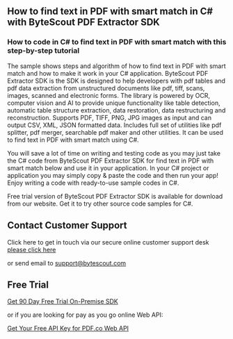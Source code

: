 ## How to find text in PDF with smart match in C# with ByteScout PDF Extractor SDK

### How to code in C# to find text in PDF with smart match with this step-by-step tutorial

The sample shows steps and algorithm of how to find text in PDF with smart match and how to make it work in your C# application. ByteScout PDF Extractor SDK is the SDK is designed to help developers with pdf tables and pdf data extraction from unstructured documents like pdf, tiff, scans, images, scanned and electronic forms. The library is powered by OCR, computer vision and AI to provide unique functionality like table detection, automatic table structure extraction, data restoration, data restructuring and reconstruction. Supports PDF, TIFF, PNG, JPG images as input and can output CSV, XML, JSON formatted data. Includes full set of utilities like pdf splitter, pdf merger, searchable pdf maker and other utilities. It can be used to find text in PDF with smart match using C#.

You will save a lot of time on writing and testing code as you may just take the C# code from ByteScout PDF Extractor SDK for find text in PDF with smart match below and use it in your application. In your C# project or application you may simply copy & paste the code and then run your app! Enjoy writing a code with ready-to-use sample codes in C#.

Free trial version of ByteScout PDF Extractor SDK is available for download from our website. Get it to try other source code samples for C#.

## Contact Customer Support

Click here to get in touch via our secure online customer support desk [please click here](https://bytescout.zendesk.com/hc/en-us/requests/new?subject=ByteScout%20PDF%20Extractor%20SDK%20Question)

or send email to [support@bytescout.com](mailto:support@bytescout.com?subject=ByteScout%20PDF%20Extractor%20SDK%20Question) 

## Free Trial

[Get 90 Day Free Trial On-Premise SDK](https://bytescout.com/download/web-installer?utm_source=github-readme)

or if you are looking for pay as you go online Web API:

[Get Your Free API Key for PDF.co Web API](https://pdf.co/documentation/api?utm_source=github-readme)